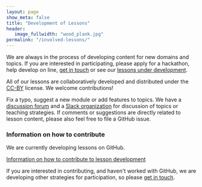 ```yaml
---
layout: page
show_meta: false
title: "Development of Lessons"
header:
   image_fullwidth: "wood_plank.jpg"
permalink: "/involved-lessons/"
---
```


We are always in the process of developing content for new domains and topics.
If you are interested in participating, please apply for a hackathon,
help develop on line, [get in touch](https://carpentries.org/contact/) or see our [lessons under
development](/lessons/#materials-in-early-development).

All of our lessons are collaboratively developed and distributed under the
[CC-BY](https://creativecommons.org/licenses/by/2.0/) license. We welcome
contributions!

Fix a typo, suggest a new module or add features to topics. We have a
[discussion forum](https://carpentries.topicbox.com/) and a [Slack organization](https://swc-slack-invite.herokuapp.com/) for discussion of
topics or teaching strategies. If comments or suggestions are directly
related to lesson content, please also feel free to file a GitHub issue.

### Information on how to contribute

We are currently developing lessons on GitHub.

[Information on how to contribute to lesson development](https://github.com/carpentries/lesson-example/blob/gh-pages/CONTRIBUTING.md)

If you are interested in contributing, and haven't worked with GitHub, we are developing other strategies for participation, so please [get in touch](mailto:team@carpentries.org).
